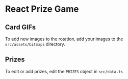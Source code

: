 # React Prize Game

## Card GIFs

To add new images to the rotation, add your images to the `src/assets/bitmaps` directory.

## Prizes

To edit or add prizes, edit the `PRIZES` object in `src/data.ts`
